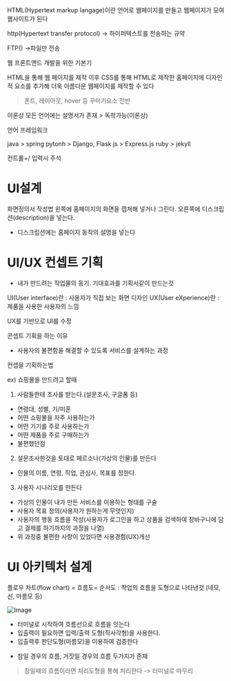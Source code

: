 HTML(Hypertext markup langage)이란 언어로 웹페이지를 만들고 웹페이지가 모여 웹사이트가 된다

http(Hypertext transfer protocol) -> 하이퍼텍스트를 전송하는 규약

FTP() ->파일만 전송

웹 프론트엔드 개발을 위한 기본기

HTML을 통해 웹 페이지를 제작
이후 CSS를 통해 HTML로 제작한 홈페이지에 디자인적 요소를 추가해 더욱 아름다운 웹페이지를 제작할 수 있다
> 폰트, 레이아웃, hover 등 꾸미기요소 전반

이론상 모든 언어에는 설명서가 존재 > 독학가능(이론상)

언어      프레임워크

java    > spring
pytonh  > Django, Flask
js      > Express.js
ruby    > jekyll

컨트롤+/ 입력시 주석 

# UI설계

화면정의서 작성법
왼쪽에 홈페이지의 화면을 캡쳐해 넣거나 그린다.
오른쪽에 디스크립션(description)을 넣는다.
- 디스크립션에는 홈페이지 동작의 설명을 넣는다

# UI/UX 컨셉트 기획
- 내가 만드려는 작업물의 동기. 기대효과를 기획서같이 만드는것

UI(User interface)란 : 사용자가 직접 보는 화면 디자인
UX(User eXperience)란 : 제품을 사용한 사용자의 느낌

UX를 기반으로 UI를 수정

콘셉트 기획을 하는 이유
- 사용자의 불편함을 해결할 수 있도록 서비스를 설계하는 과정

컨셉을 기획하는법

ex) 쇼핑몰을 만드려고 할때
1. 사람들한테 조사를 받는다.(설문조사, 구글폼 등)
- 연령대, 성별, 기/미혼
- 어떤 쇼핑몰을 자주 사용하는가
- 어떤 기기를 주로 사용하는가
- 어떤 제품을 주로 구매하는가
- 불편했던점

2. 설문조사한것을 토대로 페르소나(가상의 인물)를 만든다
- 인물의 이름, 연령, 직업, 관심사, 목표를 정한다.

3. 사용자 시나리오를 만든다
- 가상의 인물이 내가 만든 서비스를 이용하는 형태를 구술
- 사용자 목표 정의(사용자가 원하는게 무엇인지)
- 사용자의 행동 흐름을 작성(사용자가 로그인을 하고 상품을 검색하여 장바구니에 담고 결제를 하기까지의 과정을 나열)
- 위 과정중 불편한 사항이 있었다면 사용경험(UX)개선 

# UI 아키텍처 설계

플로우 차트(flow chart) = 흐름도= 순서도 : 작업의 흐름을 도형으로 나타낸것 (네모, 선, 마름모 등)

![Image](https://github.com/user-attachments/assets/7d6da5ab-bff4-4a89-9716-fe375da0d4b9)

- 터미널로 시작하여 흐름선으로 흐름을 잇는다
- 입출력이 필요하면 입력/출력 도형(직사각형)을 사용한다.
- 입출력후 판단도형(마름모)을 이용하여 검증한다
 * 참일 경우의 흐름, 거짓일 경우의 흐름 두가지가 존재
> 참일때의 흐름이라면 처리도형을 통해 처리한다 -> 터미널로 마무리
